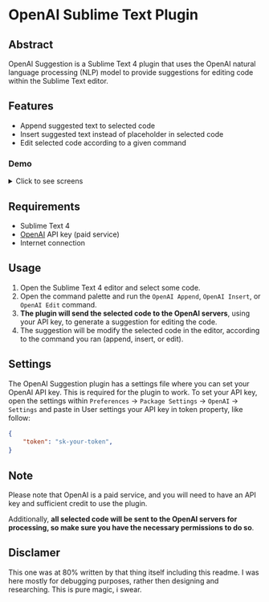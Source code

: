 # OpenAI Sublime Text Plugin
## Abstract

OpenAI Suggestion is a Sublime Text 4 plugin that uses the OpenAI natural language processing (NLP) model to provide suggestions for editing code within the Sublime Text editor.

## Features
- Append suggested text to selected code
- Insert suggested text instead of placeholder in selected code
- Edit selected code according to a given command

### Demo
<details><summary>Click to see screens</summary>
![](static/image1.png)

---
![](static/image2.png)

---
![](static/image3.png)

---
![](static/image4.png)
</details>

## Requirements

- Sublime Text 4
- [OpenAI](https://beta.openai.com/account) API key (paid service)
- Internet connection

## Usage
1. Open the Sublime Text 4 editor and select some code.
2. Open the command palette and run the `OpenAI Append`, `OpenAI Insert`, or `OpenAI Edit` command.
3. **The plugin will send the selected code to the OpenAI servers**, using your API key, to generate a suggestion for editing the code.
4. The suggestion will be modify the selected code in the editor, according to the command you ran (append, insert, or edit).

## Settings
The OpenAI Suggestion plugin has a settings file where you can set your OpenAI API key. This is required for the plugin to work. To set your API key, open the settings within `Preferences` -> `Package Settings` -> `OpenAI` -> `Settings` and paste in User settings your API key in token property, like follow:
```JSON
{
    "token": "sk-your-token",
}
```

## Note
Please note that OpenAI is a paid service, and you will need to have an API key and sufficient credit to use the plugin.

Additionally, **all selected code will be sent to the OpenAI servers for processing, so make sure you have the necessary permissions to do so**.

## Disclamer
This one was at 80% written by that thing itself including this readme. I was here mostly for debugging purposes, rather then designing and researching. This is pure magic, i swear.